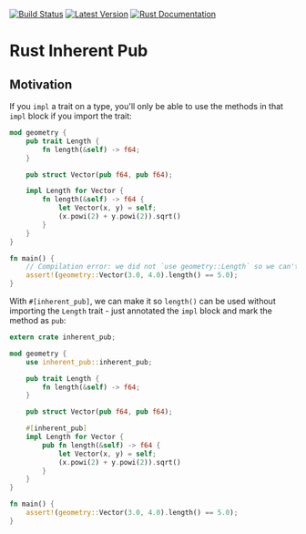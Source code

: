 [![Build Status](https://api.travis-ci.org/idanarye/rust-inherent-pub.svg?branch=master)](https://travis-ci.org/idanarye/rust-inherent-pub)
[![Latest Version](https://img.shields.io/crates/v/inherent-pub.svg)](https://crates.io/crates/inherent-pub)
[![Rust Documentation](https://img.shields.io/badge/api-rustdoc-blue.svg)](https://idanarye.github.io/rust-inherent-pub/)

# Rust Inherent Pub

## Motivation

If you `impl` a trait on a type, you'll only be able to use the methods in that
`impl` block if you import the trait:

```rust
mod geometry {
    pub trait Length {
        fn length(&self) -> f64;
    }

    pub struct Vector(pub f64, pub f64);

    impl Length for Vector {
        fn length(&self) -> f64 {
            let Vector(x, y) = self;
            (x.powi(2) + y.powi(2)).sqrt()
        }
    }
}

fn main() {
    // Compilation error: we did not `use geometry::Length` so we can't access `length()`
    assert!(geometry::Vector(3.0, 4.0).length() == 5.0);
}
```

With `#[inherent_pub]`, we can make it so `length()` can be used without
importing the `Length` trait - just annotated the `impl` block and mark the
method as `pub`:

```rust
extern crate inherent_pub;

mod geometry {
    use inherent_pub::inherent_pub;

    pub trait Length {
        fn length(&self) -> f64;
    }

    pub struct Vector(pub f64, pub f64);

    #[inherent_pub]
    impl Length for Vector {
        pub fn length(&self) -> f64 {
            let Vector(x, y) = self;
            (x.powi(2) + y.powi(2)).sqrt()
        }
    }
}

fn main() {
    assert!(geometry::Vector(3.0, 4.0).length() == 5.0);
}
```
